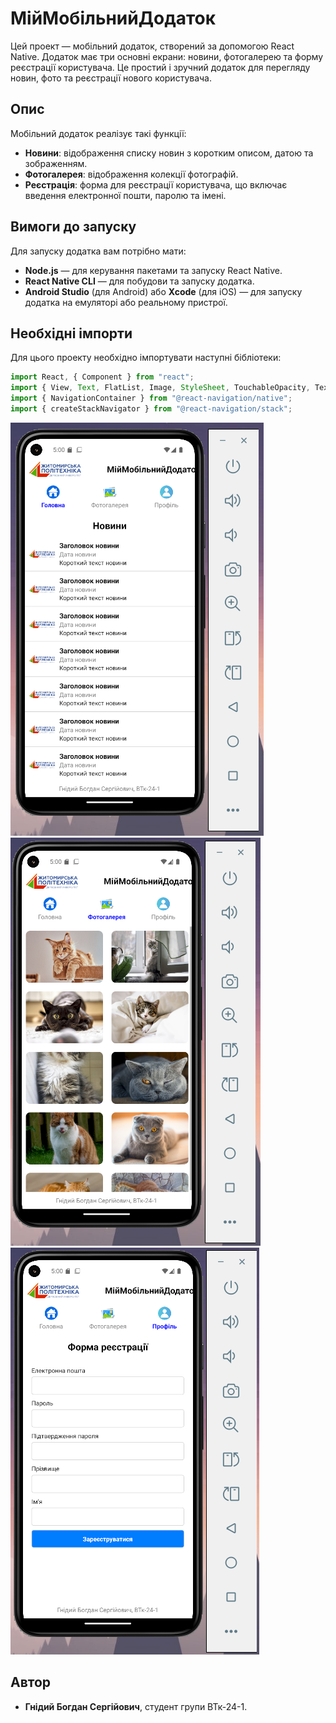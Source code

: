 
# МійМобільнийДодаток

Цей проект — мобільний додаток, створений за допомогою React Native. Додаток має три основні екрани: новини, фотогалерею та форму реєстрації користувача. Це простий і зручний додаток для перегляду новин, фото та реєстрації нового користувача.

## Опис

Мобільний додаток реалізує такі функції:
- **Новини**: відображення списку новин з коротким описом, датою та зображенням.
- **Фотогалерея**: відображення колекції фотографій.
- **Реєстрація**: форма для реєстрації користувача, що включає введення електронної пошти, паролю та імені.

## Вимоги до запуску

Для запуску додатка вам потрібно мати:
- **Node.js** — для керування пакетами та запуску React Native.
- **React Native CLI** — для побудови та запуску додатка.
- **Android Studio** (для Android) або **Xcode** (для iOS) — для запуску додатка на емуляторі або реальному пристрої.


## Необхідні імпорти

Для цього проекту необхідно імпортувати наступні бібліотеки:

```js
import React, { Component } from "react";
import { View, Text, FlatList, Image, StyleSheet, TouchableOpacity, TextInput } from "react-native";
import { NavigationContainer } from "@react-navigation/native";
import { createStackNavigator } from "@react-navigation/stack";
```

![Головна](assets/Головна.png)
![ГФотогалерея](assets/Фотогалерея.png)
![Реєстрація](assets/Профіль.png)

## Автор

- **Гнідий Богдан Сергійович**, студент групи ВТк-24-1.
